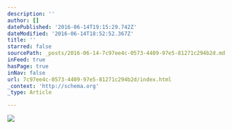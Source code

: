 ```yaml
---
description: ''
author: []
datePublished: '2016-06-14T19:15:29.742Z'
dateModified: '2016-06-14T18:52:52.367Z'
title: ''
starred: false
sourcePath: _posts/2016-06-14-7c97ee4c-0573-4409-97e5-81271c294b2d.md
inFeed: true
hasPage: true
inNav: false
url: 7c97ee4c-0573-4409-97e5-81271c294b2d/index.html
_context: 'http://schema.org'
_type: Article

---
```

![](https://the-grid-user-content.s3-us-west-2.amazonaws.com/1c88670c-31d2-4464-be62-d8ec86a4e6f3.jpg)
